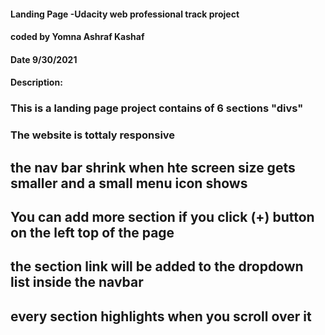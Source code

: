 #### Landing Page -Udacity web professional track project
#### coded by Yomna Ashraf Kashaf
#### Date 9/30/2021 


#### Description:
### This is a landing page project contains of 6 sections "divs" 
### The website is tottaly responsive 
## the nav bar shrink when hte screen size gets smaller and a small menu icon shows
## You can add more section if you click (+) button on the left top of the page
## the section link will be added to the dropdown list inside the navbar
## every section highlights when you scroll over it

